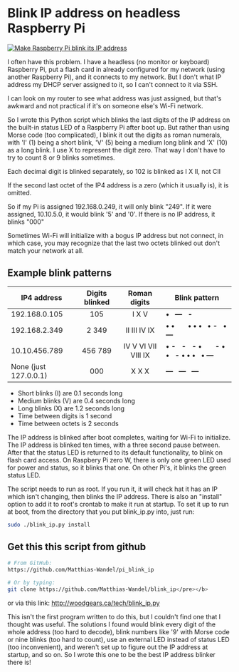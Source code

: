 # Blink IP address on headless Raspberry Pi

[![Make Raspberry Pi blink its IP address](https://img.youtube.com/vi/XbJ5vT8FvXU/0.jpg)](https://www.youtube.com/watch?v=XbJ5vT8FvXU)

I often have this problem.  I have a headless (no monitor or keyboard) Raspberry Pi, 
put a flash card in already configured for my network (using another Raspberry Pi), 
and it connects to my network.  But I don't what IP address my DHCP server assigned to it,
so I can't connect to it via SSH.

I can look on my router to see what address was just assigned, but that's awkward and not practical
if it's on someone else's Wi-Fi network.

So I wrote this Python script which blinks the last digits of the IP address on the built-in status LED
of a Raspberry Pi after boot up. But rather than using Morse code (too complicated), I blink it out
the digits as roman numerals, with 'I' (1) being a short blink, 'V' (5) being a medium long blink
and 'X' (10) as a long blink. I use X to represent the digit zero. That way I don't have to try to
count 8 or 9 blinks sometimes.

Each decimal digit is blinked separately, so 102 is blinked as I X II, not CII

If the second last octet of the IP4 address is a zero (which it usually is), it is omitted.

So if my Pi is assigned 192.168.0.249, it will only blink "249".
If it were assigned, 10.10.5.0, it would blink '5' and '0'.
If there is no IP address, it blinks "000"

Sometimes Wi-Fi will initialize with a bogus IP address but not connect, in which case, you may recognize
that the last two octets blinked out don't match your network at all.

## Example blink patterns

| IP4 address           | Digits blinked | Roman digits         | Blink pattern                             |
|-----------------------|:--------------:|:--------------------:|-------------------------------------------|
| 192.168.0.105         | 105            | I X V                | **&bull; &nbsp; &mdash; &nbsp; -**        |
| 192.168.2.349         | 2 349          | II III IV IX         | **&bull; &bull; &nbsp; &nbsp; &nbsp; &bull; &bull; &bull; &nbsp; &bull; - &nbsp; &bull; &mdash;** |
| 10.10.456.789         | 456 789        | IV V VI  VII VIII IX | **&bull; - &nbsp; - &nbsp; - &bull; &nbsp; &nbsp; &nbsp; - &bull; &bull; &nbsp;  - &bull; &bull; &bull; &nbsp; &bull; &mdash;** |
| None (just 127.0.0.1) | 000            | X X X                | **&mdash; &nbsp; &mdash; &nbsp; &mdash;** |

- Short blinks (I) are 0.1 seconds long
- Medium blinks (V) are 0.4 seconds long
- Long blinks (X) are 1.2 seconds long
- Time between digits is 1 second
- Time between octets is 2 seconds

The IP address is blinked after boot completes, waiting for Wi-Fi to initialize. The IP address is blinked
ten times, with a three second pause between.  After that the status LED is returned to its default
functionality, to blink on flash card access. On Raspbery Pi zero W, there is only one green LED used for power and status,
so it blinks that one. On other Pi's, it blinks the green status LED.

The script needs to run as root.  If you run it, it will check hat it has an IP which isn't changing,
then blinks the IP address.  There is also an "install" option to add it to root's crontab
to make it run at startup. To set it up to run at boot, from the directory that you put blink_ip.py into, just run:

```sh
sudo ./blink_ip.py install
```

## Get this this script from github

```sh
# From GitHub:
https://github.com/Matthias-Wandel/pi_blink_ip

# Or by typing:
git clone https://github.com/Matthias-Wandel/blink_ip</pre></b>
```

or via this link: http://woodgears.ca/tech/blink_ip.py

This isn't the first program written to do this, but I couldn't find one that I thought
was useful.  The solutions I found would blink every digit of the whole address (too hard to decode),
blink numbers like '9' with Morse code or nine blinks (too hard to count), use an external
LED instead of status LED (too inconvenient), and weren't set up to figure out the IP address
at startup, and so on.  So I wrote this one to be the best IP address blinker there is!






